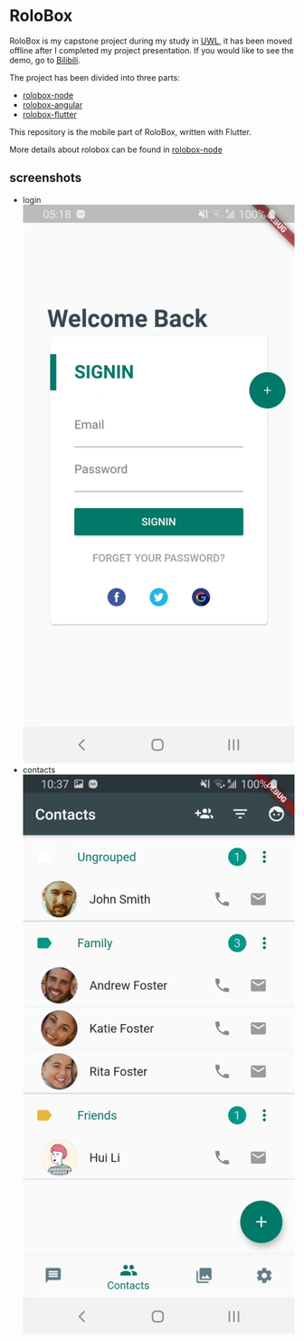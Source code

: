 # RoloBox
RoloBox is my capstone project during my study in [UWL](https://www.uwlax.edu/), it has been moved offline after I completed my project presentation. If you would like to see the demo, go to [Bilibili](https://www.bilibili.com/video/bv1q54y1i7nr).

The project has been divided into three parts:
- [rolobox-node](https://github.com/greenlihui/rolobox-node)
- [rolobox-angular](https://github.com/greenlihui/rolobox-angular)
- [rolobox-flutter](https://github.com/greenlihui/rolobox-flutter)

This repository is the mobile part of RoloBox, written with Flutter.

More details about rolobox can be found in [rolobox-node](https://github.com/greenlihui/rolobox-node)

## screenshots
- login
![login](screenshot/login.JPG)
- contacts
![contacts](screenshot/contacts.JPG)